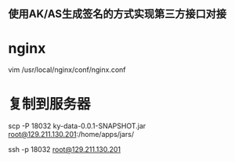 
## 使用AK/AS生成签名的方式实现第三方接口对接


# nginx
vim /usr/local/nginx/conf/nginx.conf

# 复制到服务器
scp -P 18032  ky-data-0.0.1-SNAPSHOT.jar root@129.211.130.201:/home/apps/jars/

ssh -p 18032 root@129.211.130.201









